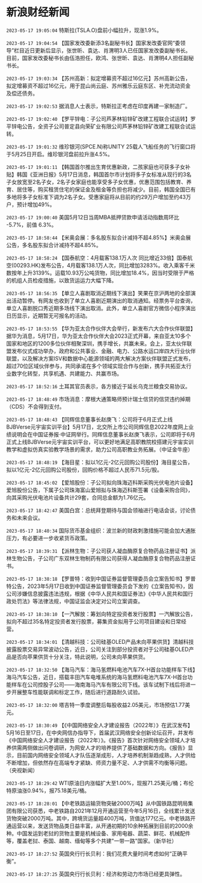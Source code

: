 # 新浪财经新闻
`2023-05-17 19:05:04` 特斯拉(TSLA.O)盘前小幅拉升，现涨1.9%。

`2023-05-17 19:04:54` 【国家发改委新添3名副秘书长】国家发改委官网“委领导”栏目近日更新后显示，张世昕、袁达、肖渭明3人已任国家发改委副秘书长。目前，国家发改委秘书长由伍浩担任，欧鸿、张世昕、袁达、肖渭明4人担任副秘书长。

`2023-05-17 19:03:34` 【苏州高新：拟定增募资不超过16亿元】苏州高新公告，拟定增募资不超过16亿元，用于昆山尚云庭、苏州雅乐云庭东区、补充流动资金及偿还债务。

`2023-05-17 19:02:53` 据消息人士表示，特斯拉正考虑在印度再建一家制造厂。

`2023-05-17 19:02:40` 【罗平锌电：子公司芦茅林铅锌矿改建工程联合试运转】罗平锌电公告，全资子公司普定县向荣矿业有限公司芦茅林铅锌矿改建工程联合试运转。

`2023-05-17 19:01:32` 维珍银河(SPCE.N)称UNITY 25载人飞船任务的飞行窗口将于5月25日开启。维珍银河盘前拉升涨4.5%。

`2023-05-17 19:01:11` 【韩国首尔推出生育优惠新政，二孩家庭也可获多子女补贴】韩国《亚洲日报》5月17日消息，韩国首尔市计划将多子女标准从现行的3名子女放宽至2名子女，2名子女家庭也能享受多子女优惠，优惠范围包括教育、养育、居住等，购买租赁住宅的保证金及租金等负担也将减少。目前，韩国全国已有多地将多子女标准下调为2名子女。受惠家庭将从目前的约29万户增加至约43万户，预计增加49%。

`2023-05-17 19:00:40` 美国5月12日当周MBA抵押贷款申请活动指数周环比 -5.7%，前值 6.3%。

`2023-05-17 18:58:44` 【米奥会展：多名股东拟合计减持不超4.85%】米奥会展公告，多名股东拟合计减持不超4.85%。

`2023-05-17 18:58:24` 【国泰航空：4月载客138.1万人次 同比增近33倍】国泰航空(00293.HK)发布公告，4月载客138.1万人次，同比增加3283%。收入乘客千米数按年上升3139%。运载10.93万公吨货物，同比增加18.4%，因当时受限于严格的机组人员检疫措施，以致货运运力大幅下降。

`2023-05-17 18:56:35` 【单立人喜剧取消近期线下演出】笑果在京沪两地的全部演出活动暂停。有网友也收到了单立人喜剧近期演出的取消通知。经票务平台查询，单立人喜剧脱口秀近期多场线下演出取消。此外，单立人喜剧官方微信小程序演出日历显示，近期暂无可报名的活动。

`2023-05-17 18:53:55` 【华为亚太合作伙伴大会举行，新发布六大合作伙伴联盟】据华为消息，5月17日，华为亚太合作伙伴大会2023正式开幕，来自亚太10多个国家和地区的1200多位伙伴相聚深圳，携手增长，共赢未来。会上，亚太伙伴联盟发布仪式成功举办，政府和公共事业、金融、电力、公路水运口岸四大行业伙伴联盟，以及解决方案ISV和数据中心能源领域的两大解决方案伙伴联盟正式发布，超过70位区域伙伴参与，共同承诺在多个领域实现合作与创新，携手共拓亚太行业数字化转型，共享机遇、共建能力、共赢市场。

`2023-05-17 18:52:16` 土耳其官员表示，各方接近于延长乌克兰粮食交易协议。

`2023-05-17 18:48:49` 市场消息：摩根大通策略师预计瑞士信贷的信贷违约掉期（CDS）不会得到支付。

`2023-05-17 18:48:43` 【同辉信息董事长赵庚飞：公司将于6月正式上线BJBVerse元宇宙实训平台】5月17日，北交所上市公司同辉信息2022年度网上业绩说明会在中国证券报·中证网举行。同辉信息董事长赵庚飞表示，公司即将于6月正式上线BJBVerse元宇宙实训平台，可以更好地满足高职教院校搭建元宇宙实训教学和虚拟仿真实验教学场景的需求，助力公司高职教业务拓展。（中证金牛座）

`2023-05-17 18:48:19` 【海目星：拟以1亿元-2亿元回购公司股份】海目星公告，拟以1亿元-2亿元回购公司股份，回购价格不超过人民币71.5元/股。

`2023-05-17 18:45:02` 【爱旭股份：子公司拟向珠海迈科斯采购光伏电池片设备】爱旭股份公告，下属子公司珠海富山爱旭拟与珠海迈科斯签署《设备采购合同》，向其采购光伏电池片设备共计29套，合同总金额为1.76亿元。

`2023-05-17 18:42:47` 美国白宫：总统拜登期待与国会领袖进行电话会谈，讨论债务和未来会议。

`2023-05-17 18:40:34` 国际货币基金组织：波兰新的财政刺激措施可能会加大通胀压力，有必要进一步收紧货币政策。

`2023-05-17 18:39:31` 【派林生物：子公司获人凝血酶原复合物药品注册证书】派林生物公告，子公司广东双林生物制药有限公司获得人凝血酶原复合物药品注册证书。

`2023-05-17 18:38:18` 【罗普特：收到中国证券监督管理委员会立案告知书】罗普特公告，2023年5月17日收到中国证券监督管理委员会下发的《立案告知书》，因公司涉嫌信息披露违法违规，根据《中华人民共和国证券法》《中华人民共和国行政处罚法》等法律法规，中国证监会决定对公司立案调查。

`2023-05-17 18:38:10` 【一汽解放：筹划向特定投资者发行股票】一汽解放公告，拟向不超过35名特定投资者发行股票，募集资金拟用于公司项目建设和日常经营。

`2023-05-17 18:34:01` 【清越科技：公司硅基OLED产品未向苹果供货】清越科技披露股票交易异常波动公告，近日，公司关注到部分投资者对于公司硅基OLED产品是否向苹果供货十分关注，特此说明，公司未向苹果供货。

`2023-05-17 18:32:50` 【海马汽车：海马氢燃料电池汽车7X-H首台功能样车下线】海马汽车公告，近日，搭载丰田汽车电堆系统的海马氢燃料电池汽车7X-H首台功能样车在公司控股子公司——海南海马汽车有限公司下线。该车试制下线后将进一步开展整车性能联调和标定工作，随后进行道路耐久试验。

`2023-05-17 18:32:00` 塔吉特一季度调整后每股收益2.05美元，市场预估1.77美元。

`2023-05-17 18:30:49` 【《中国网络安全人才建设报告（2022年）》在武汉发布】5月16日至17日，在中央网信办指导下，首届武汉网络安全创新论坛召开，并发布《中国网络安全人才建设报告（2022年）》。《报告》首次针对网络安全领域人才培养供需两侧做出问卷调研，为网安人才的培养提供了基础数据和方向。《报告》显示，目前国内网络安全领域人才队伍逐渐成形，人才培养机制渐趋成熟，人才供给不断增加，但依然存在高端专才紧缺、师资力量不足、人才供需不均衡等问题。（央视新闻）

`2023-05-17 18:29:42` WTI原油日内涨幅扩大至1.00%，现报71.25美元/桶；布伦特原油涨0.94%，报75.18美元/桶。

`2023-05-17 18:28:01` 【中老铁路运输货物突破2000万吨】从中国铁路昆明局集团有限公司获悉，中老铁路自2021年12月开通运营至今年5月16日，全线累计发送货物突破2000万吨。其中，跨境货运量超400万吨，货值达177亿元。中老铁路开通运营以来，发送货物品类日益丰富，从开通初期的10余种拓展到目前的2000余种。中国发运到老挝的货物主要是机械设备、家用电器、蔬菜、鲜花、机械配件等，覆盖老挝、泰国、越南、缅甸等多个共建"一带一路"国家。（新华社）

`2023-05-17 18:27:52` 英国央行行长贝利：我们花费大量时间考虑如何“正确平衡”。

`2023-05-17 18:27:25` 英国央行行长贝利：经济和劳动力市场已经更具弹性。

